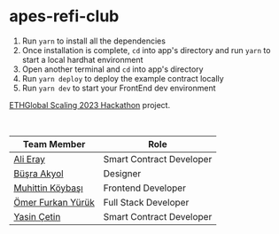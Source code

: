 # apes-refi-club

1.  Run `yarn` to install all the dependencies
2.  Once installation is complete, `cd` into app's directory and run `yarn` to start a local hardhat environment
3.  Open another terminal and `cd` into app's directory
4.  Run `yarn deploy` to deploy the example contract locally
5.  Run `yarn dev` to start your FrontEnd dev environment

[ETHGlobal Scaling 2023 Hackathon](https://ethglobal.com/events/scaling2023) project.

<br/>

| Team Member                                            | Role                     |
| ------------------------------------------------------ | ------------------------ |
| [Ali Eray](https://github.com/alieraay)                | Smart Contract Developer |
| [Büşra Akyol](https://twitter.com/eurideirs)           | Designer                 |
| [Muhittin Köybaşı](https://github.com/koybasimuhittin) | Frontend Developer       |
| [Ömer Furkan Yürük](https://github.com/oemerfurkan)    | Full Stack Developer     |
| [Yasin Çetin](https://github.com/yasincet)             | Smart Contract Developer |
